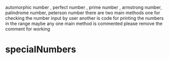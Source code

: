 automorphic number ,
perfect number ,
prime number ,
armstrong number,
palindrome number,
peterson number
there are two main methods one for checking the number input by user
another is code for printing the numbers in the range 
maybe any one main method is commented please remove the comment for working
# specialNumbers
